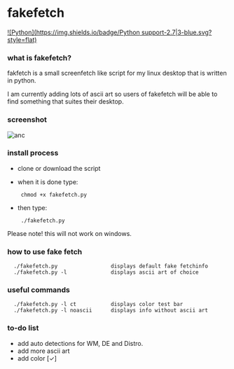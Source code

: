 # fakefetch
[![Python](https://img.shields.io/badge/Python support-2.7|3-blue.svg?style=flat)](https://www.python.org/)
### what is fakefetch?

fakfetch is a small screenfetch like script for my linux desktop that is written in python. 

I am currently adding lots of ascii art so users of fakefetch will be able to find something that suites their desktop.

### screenshot
![anc](https://raw.githubusercontent.com/JackCDK/fakefetch/master/pics/anchor.png)


### install process

* clone or download the script

* when it is done type:

       chmod +x fakefetch.py
       
* then type:

       ./fakefetch.py
Please note! this will not work on windows.      

### how to use fake fetch

      ./fakefetch.py                 displays default fake fetchinfo
      ./fakefetch.py -l              displays ascii art of choice
      
### useful commands

      ./fakefetch.py -l ct           displays color test bar
      ./fakefetch.py -l noascii      displays info without ascii art



### to-do list
* add auto detections for WM, DE and Distro.
* add more ascii art
* add color [✓]

